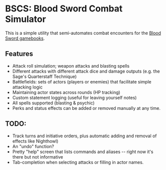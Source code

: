 # BSCS: Blood Sword Combat Simulator
This is a simple utility that semi-automates combat encounters for the [Blood Sword gamebooks](https://en.wikipedia.org/wiki/Blood_Sword_(gamebook_series)).


## Features
* Attack roll simulation; weapon attacks and blasting spells
* Different attacks with different attack dice and damage outputs (e.g. the Sage's Quarterstaff Technique)
* Battlefields: sets of actors (players or enemies) that facilitate simple attacking logic
* Maintaining actor states across rounds (HP tracking)
* Custom statement logging (useful for leaving yourself notes)
* All spells supported (blasting & psychic)
* Perks and status effects can be added or removed manually at any time.

## TODO:
* Track turns and initiative orders, plus automatic adding and removal of effects like Nighthowl)
* An "undo" function?
* Pretty "help" screen that lists commands and aliases -- right now it's there but not informative
* Tab-completion when selecting attacks or filling in actor names.